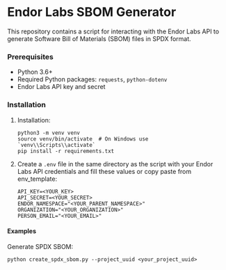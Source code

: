# Endor Labs SBOM Generator

This repository contains a script for interacting with the Endor Labs API to generate Software Bill of Materials (SBOM) files in SPDX format.

### Prerequisites

- Python 3.6+
- Required Python packages: `requests`, `python-dotenv`
- Endor Labs API key and secret

### Installation

1. Installation:
   ```
   python3 -m venv venv
   source venv/bin/activate  # On Windows use `venv\\Scripts\\activate`
   pip install -r requirements.txt
   ```

2. Create a `.env` file in the same directory as the script with your Endor Labs API credentials and fill these values or copy paste from env_template:
   ```
   API_KEY=<YOUR_KEY>
   API_SECRET=<YOUR_SECRET>
   ENDOR_NAMESPACE="<YOUR_PARENT_NAMESPACE>"
   ORGANIZATION="<YOUR_ORGANIZATION>"
   PERSON_EMAIL="<YOUR_EMAIL>"
   ```

#### Examples

Generate SPDX SBOM:
```
python create_spdx_sbom.py --project_uuid <your_project_uuid>
```
